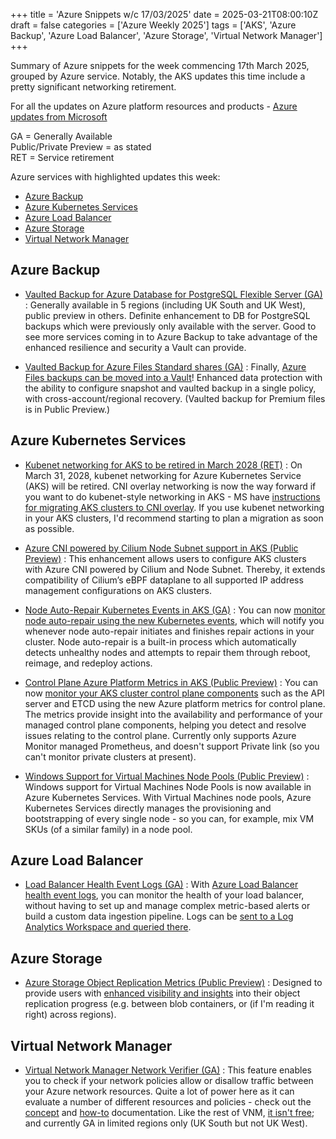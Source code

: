 +++
title = 'Azure Snippets w/c 17/03/2025'
date = 2025-03-21T08:00:10Z
draft = false
categories = ['Azure Weekly 2025']
tags = ['AKS', 'Azure Backup', 'Azure Load Balancer', 'Azure Storage', 'Virtual Network Manager']
+++

Summary of Azure snippets for the week commencing 17th March 2025, grouped by Azure service. Notably, the AKS updates this time include a pretty significant networking retirement.

For all the updates on Azure platform resources and products - [Azure updates from Microsoft](https://azure.microsoft.com/updates/)

GA = Generally Available  
Public/Private Preview = as stated  
RET = Service retirement

Azure services with highlighted updates this week:

- [Azure Backup](#azure-backup)
- [Azure Kubernetes Services](#azure-kubernetes-services)
- [Azure Load Balancer](#azure-load-balancer)
- [Azure Storage](#azure-storage)
- [Virtual Network Manager](#virtual-network-manager)

## Azure Backup

 - [Vaulted Backup for Azure Database for PostgreSQL Flexible Server (GA)](https://azure.microsoft.com/en-gb/updates?id=482997) : Generally available in 5 regions (including UK South and UK West), public preview in others. Definite enhancement to DB for PostgreSQL backups which were previously only available with the server. Good to see more services coming in to Azure Backup to take advantage of the enhanced resilience and security a Vault can provide.

 - [Vaulted Backup for Azure Files Standard shares (GA)](https://azure.microsoft.com/en-gb/updates?id=482659) : Finally, [Azure Files backups can be moved into a Vault](https://learn.microsoft.com/en-us/azure/backup/backup-azure-files?tabs=recovery-services-vault)! Enhanced data protection with the ability to configure snapshot and vaulted backup in a single policy, with cross-account/regional recovery. (Vaulted backup for Premium files is in Public Preview.)

## Azure Kubernetes Services

- [Kubenet networking for AKS to be retired in March 2028 (RET)](https://azure.microsoft.com/en-gb/updates?id=485172) : On March 31, 2028, kubenet networking for Azure Kubernetes Service (AKS) will be retired. CNI overlay networking is now the way forward if you want to do kubenet-style networking in AKS - MS have [instructions for migrating AKS clusters to CNI overlay](https://learn.microsoft.com/en-gb/azure/aks/upgrade-aks-ipam-and-dataplane). If you use kubenet networking in your AKS clusters, I'd recommend starting to plan a migration as soon as possible.

- [Azure CNI powered by Cilium Node Subnet support in AKS (Public Preview)](https://azure.microsoft.com/en-gb/updates?id=482225) : This enhancement allows users to configure AKS clusters with Azure CNI powered by Cilium and Node Subnet. Thereby, it extends compatibility of Cilium’s eBPF dataplane to all supported IP address management configurations on AKS clusters.

- [Node Auto-Repair Kubernetes Events in AKS (GA)](https://azure.microsoft.com/en-gb/updates?id=484131) : You can now [monitor node auto-repair using the new Kubernetes events](https://learn.microsoft.com/en-us/azure/aks/node-auto-repair#monitor-node-auto-repair-using-kubernetes-events), which will notify you whenever node auto-repair initiates and finishes repair actions in your cluster. Node auto-repair is a built-in process which automatically detects unhealthy nodes and attempts to repair them through reboot, reimage, and redeploy actions.

- [Control Plane Azure Platform Metrics in AKS (Public Preview)](https://azure.microsoft.com/en-gb/updates?id=484112) : You can now [monitor your AKS cluster control plane components](https://learn.microsoft.com/en-us/azure/aks/control-plane-metrics-monitor) such as the API server and ETCD using the new Azure platform metrics for control plane. The metrics provide insight into the availability and performance of your managed control plane components, helping you detect and resolve issues relating to the control plane. Currently only supports Azure Monitor managed Prometheus, and doesn't support Private link (so you can't monitor private clusters at present).

- [Windows Support for Virtual Machines Node Pools (Public Preview)](https://azure.microsoft.com/en-gb/updates?id=484136) : Windows support for Virtual Machines Node Pools is now available in Azure Kubernetes Services. With Virtual Machines node pools, Azure Kubernetes Services directly manages the provisioning and bootstrapping of every single node - so you can, for example, mix VM SKUs (of a similar family) in a node pool.

## Azure Load Balancer

- [Load Balancer Health Event Logs (GA)](https://azure.microsoft.com/en-gb/updates?id=481818) : With [Azure Load Balancer health event logs](https://learn.microsoft.com/en-us/azure/load-balancer/load-balancer-health-event-logs), you can monitor the health of your load balancer, without having to set up and manage complex metric-based alerts or build a custom data ingestion pipeline. Logs can be [sent to a Log Analytics Workspace and queried there](https://learn.microsoft.com/en-us/azure/load-balancer/load-balancer-monitor-alert-health-event-logs).

## Azure Storage

- [Azure Storage Object Replication Metrics (Public Preview)](https://azure.microsoft.com/en-gb/updates?id=484313) : Designed to provide users with [enhanced visibility and insights](https://learn.microsoft.com/en-us/azure/storage/blobs/object-replication-overview#replication-metrics) into their object replication progress (e.g. between blob containers, or (if I'm reading it right) across regions).

## Virtual Network Manager

- [Virtual Network Manager Network Verifier (GA)](https://azure.microsoft.com/en-gb/updates?id=484274) : This feature enables you to check if your network policies allow or disallow traffic between your Azure network resources. Quite a lot of power here as it can evaluate a number of different resources and policies - check out the [concept](https://learn.microsoft.com/en-gb/azure/virtual-network-manager/concept-virtual-network-verifier) and [how-to](https://learn.microsoft.com/en-gb/azure/virtual-network-manager/how-to-verify-reachability-with-virtual-network-verifier) documentation. Like the rest of VNM, [it isn't free](https://azure.microsoft.com/en-us/pricing/details/virtual-network-manager/#pricing); and currently GA in limited regions only (UK South but not UK West).